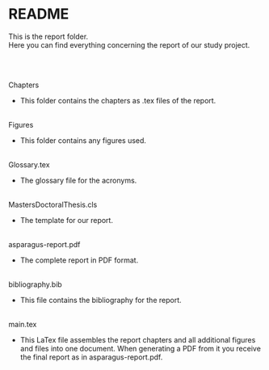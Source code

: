 # README

This is the report folder.  
Here you can find everything concerning the report of our study project.  
  
 <br/>
 <br/>
   
Chapters
* This folder contains the chapters as .tex files of the report.
  <br/>
  <br/>
  
Figures
* This folder contains any figures used.
  <br/>
  <br/>
  
Glossary.tex
* The glossary file for the acronyms.
  <br/>
  <br/>
  
MastersDoctoralThesis.cls
* The template for our report.
  <br/>
  <br/>
  
asparagus-report.pdf
* The complete report in PDF format.
  <br/>
  <br/>
  
bibliography.bib
* This file contains the bibliography for the report.
  <br/>
  <br/>
  
main.tex
* This LaTex file assembles the report chapters and all additional figures and files into one document. When generating a PDF from it you receive the final report as in asparagus-report.pdf.
  <br/>
  <br/>
  
  
